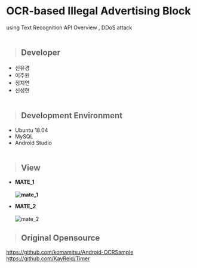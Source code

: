# OCR-based Illegal Advertising Block <br/> 
  using Text Recognition API Overview ,
  DDoS attack<br/>
<br/>

> ## Developer

 * 신유경<br/>
 * 이주원<br/>
 * 정지연<br/>
 * 신성현<br/><br/>
 
> ## Development Environment

 * Ubuntu 18.04<br/>
 * MySQL<br/>
 * Android Studio<br/><br/>

> ## View

* <b>MATE_1<br/><br/>
![mate_1](https://user-images.githubusercontent.com/48276522/59553640-6dd39e00-8fd2-11e9-807d-57a38ba0adc5.PNG)<br/>

* MATE_2<br/><br/></b>
![mate_2](https://user-images.githubusercontent.com/48276522/59553642-6f9d6180-8fd2-11e9-8ccd-455699fd9917.PNG)<br/>



> ## Original Opensource

https://github.com/komamitsu/Android-OCRSample<br/>
https://github.com/KayReid/Timer

